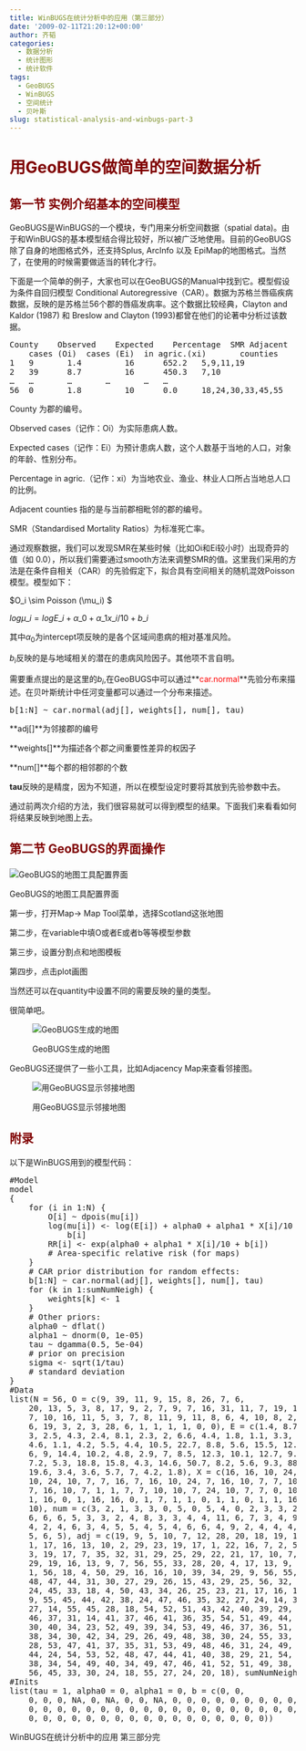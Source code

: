 ```yaml
---
title: WinBUGS在统计分析中的应用（第三部分）
date: '2009-02-11T21:20:12+00:00'
author: 齐韬
categories:
  - 数据分析
  - 统计图形
  - 统计软件
tags:
  - GeoBUGS
  - WinBUGS
  - 空间统计
  - 贝叶斯
slug: statistical-analysis-and-winbugs-part-3
---
```


# <span style="color: #800000;">用GeoBUGS做简单的空间数据分析</span>

## <span style="color: #800000;">第一节 实例介绍基本的空间模型</span>

GeoBUGS是WinBUGS的一个模块，专门用来分析空间数据（spatial data)。由于和WinBUGS的基本模型结合得比较好，所以被广泛地使用。目前的GeoBUGS除了自身的地图格式外，还支持Splus, ArcInfo 以及 EpiMap的地图格式。当然了，在使用的时候需要做适当的转化才行。

下面是一个简单的例子，大家也可以在GeoBUGS的Manual中找到它。模型假设为条件自回归模型 Conditional Autoregressive（CAR）。数据为苏格兰唇癌疾病数据，反映的是苏格兰56个郡的唇癌发病率。这个数据比较经典，Clayton and Kaldor (1987) 和 Breslow and Clayton (1993)都曾在他们的论著中分析过该数据。

<!--more-->

<pre class="brush: r">County	Observed	Expected	Percentage	SMR	Adjacent
	cases (Oi)	cases (Ei)	in agric.(xi)		counties
1 	9 		1.4 		16 		652.2 	5,9,11,19
2 	39 		8.7 		16 		450.3 	7,10
… 	… 		… 		… 		… 	…
56 	0 		1.8 		10 		0.0 	18,24,30,33,45,55</pre>

County 为郡的编号。

Observed cases（记作：Oi）为实际患病人数。

Expected cases（记作：Ei）为预计患病人数，这个人数基于当地的人口，对象的年龄、性别分布。

Percentage in agric.（记作：xi）为当地农业、渔业、林业人口所占当地总人口的比例。

Adjacent counties 指的是与当前郡相毗邻的郡的编号。

SMR（Standardised Mortality Ratios）为标准死亡率。

通过观察数据，我们可以发现SMR在某些时候（比如Oi和Ei较小时）出现奇异的值（如 0.0），所以我们需要通过smooth方法来调整SMR的值。这里我们采用的方法是在条件自相关（CAR）的先验假定下，拟合具有空间相关的随机混效Poisson模型。模型如下：

$O\_i \sim Poisson (\mu\_i) $

$log \mu\_i = log E\_i + \alpha\_0 + \alpha\_1 x\_i / 10 + b\_i$

其中$\alpha_0$为intercept项反映的是各个区域间患病的相对基准风险。

$b_i$反映的是与地域相关的潜在的患病风险因子。其他项不言自明。

需要重点提出的是这里的$b_i$,在GeoBUGS中可以通过**<span style="color: #ff0000;">car.normal</span>**先验分布来描述。在贝叶斯统计中任河变量都可以通过一个分布来描述。

<pre class="brush: r">b[1:N] ~ car.normal(adj[], weights[], num[], tau)</pre>

**adj[]**为邻接郡的编号

**weights[]**为描述各个郡之间重要性差异的权因子

**num[]**每个郡的相邻郡的个数

**tau**反映的是精度，因为不知道，所以在模型设定时要将其放到先验参数中去。

通过前两次介绍的方法，我们很容易就可以得到模型的结果。下面我们来看看如何将结果反映到地图上去。

## <span style="color: #800000;">第二节 GeoBUGS的界面操作</span><figure id="attachment_1271" style="width: 438px" class="wp-caption aligncenter">

![GeoBUGS的地图工具配置界面](https://cos.name/wp-content/uploads/2009/02/geobugs-3-3.png "GeoBUGS的地图工具配置界面")<figcaption class="wp-caption-text">GeoBUGS的地图工具配置界面</figcaption></figure> 

第一步，打开Map-> Map Tool菜单，选择Scotland这张地图

第二步，在variable中填O或者E或者b等等模型参数

第三步，设置分割点和地图模板

第四步，点击plot画图

当然还可以在quantity中设置不同的需要反映的量的类型。

很简单吧。<figure id="attachment_1272" style="width: 445px" class="wp-caption aligncenter">

![GeoBUGS生成的地图](https://cos.name/wp-content/uploads/2009/02/GeoBUGS-map.png "GeoBUGS生成的地图")<figcaption class="wp-caption-text">GeoBUGS生成的地图</figcaption></figure> 

GeoBUGS还提供了一些小工具，比如Adjacency Map来查看邻接图。<figure id="attachment_1273" style="width: 300px" class="wp-caption aligncenter">

![用GeoBUGS显示邻接地图](https://cos.name/wp-content/uploads/2009/02/GeoBUGS-adjacency-map.png "用GeoBUGS显示邻接地图")<figcaption class="wp-caption-text">用GeoBUGS显示邻接地图</figcaption></figure> 

## <span style="color: #800000;">附录</span>

以下是WinBUGS用到的模型代码：

<pre class="brush: r">#Model
model
{
    for (i in 1:N) {
        O[i] ~ dpois(mu[i])
        log(mu[i]) &lt;- log(E[i]) + alpha0 + alpha1 * X[i]/10 +
            b[i]
        RR[i] &lt;- exp(alpha0 + alpha1 * X[i]/10 + b[i])
        # Area-specific relative risk (for maps)
    }
    # CAR prior distribution for random effects:
    b[1:N] ~ car.normal(adj[], weights[], num[], tau)
    for (k in 1:sumNumNeigh) {
        weights[k] &lt;- 1
    }
    # Other priors:
    alpha0 ~ dflat()
    alpha1 ~ dnorm(0, 1e-05)
    tau ~ dgamma(0.5, 5e-04)
    # prior on precision
    sigma &lt;- sqrt(1/tau)
    # standard deviation
}
#Data
list(N = 56, O = c(9, 39, 11, 9, 15, 8, 26, 7, 6,
    20, 13, 5, 3, 8, 17, 9, 2, 7, 9, 7, 16, 31, 11, 7, 19, 15,
    7, 10, 16, 11, 5, 3, 7, 8, 11, 9, 11, 8, 6, 4, 10, 8, 2,
    6, 19, 3, 2, 3, 28, 6, 1, 1, 1, 1, 0, 0), E = c(1.4, 8.7,
    3, 2.5, 4.3, 2.4, 8.1, 2.3, 2, 6.6, 4.4, 1.8, 1.1, 3.3, 7.8,
    4.6, 1.1, 4.2, 5.5, 4.4, 10.5, 22.7, 8.8, 5.6, 15.5, 12.5,
    6, 9, 14.4, 10.2, 4.8, 2.9, 7, 8.5, 12.3, 10.1, 12.7, 9.4,
    7.2, 5.3, 18.8, 15.8, 4.3, 14.6, 50.7, 8.2, 5.6, 9.3, 88.7,
    19.6, 3.4, 3.6, 5.7, 7, 4.2, 1.8), X = c(16, 16, 10, 24,
    10, 24, 10, 7, 7, 16, 7, 16, 10, 24, 7, 16, 10, 7, 7, 10,
    7, 16, 10, 7, 1, 1, 7, 7, 10, 10, 7, 24, 10, 7, 7, 0, 10,
    1, 16, 0, 1, 16, 16, 0, 1, 7, 1, 1, 0, 1, 1, 0, 1, 1, 16,
    10), num = c(3, 2, 1, 3, 3, 0, 5, 0, 5, 4, 0, 2, 3, 3, 2,
    6, 6, 6, 5, 3, 3, 2, 4, 8, 3, 3, 4, 4, 11, 6, 7, 3, 4, 9,
    4, 2, 4, 6, 3, 4, 5, 5, 4, 5, 4, 6, 6, 4, 9, 2, 4, 4, 4,
    5, 6, 5), adj = c(19, 9, 5, 10, 7, 12, 28, 20, 18, 19, 12,
    1, 17, 16, 13, 10, 2, 29, 23, 19, 17, 1, 22, 16, 7, 2, 5,
    3, 19, 17, 7, 35, 32, 31, 29, 25, 29, 22, 21, 17, 10, 7,
    29, 19, 16, 13, 9, 7, 56, 55, 33, 28, 20, 4, 17, 13, 9, 5,
    1, 56, 18, 4, 50, 29, 16, 16, 10, 39, 34, 29, 9, 56, 55,
    48, 47, 44, 31, 30, 27, 29, 26, 15, 43, 29, 25, 56, 32, 31,
    24, 45, 33, 18, 4, 50, 43, 34, 26, 25, 23, 21, 17, 16, 15,
    9, 55, 45, 44, 42, 38, 24, 47, 46, 35, 32, 27, 24, 14, 31,
    27, 14, 55, 45, 28, 18, 54, 52, 51, 43, 42, 40, 39, 29, 23,
    46, 37, 31, 14, 41, 37, 46, 41, 36, 35, 54, 51, 49, 44, 42,
    30, 40, 34, 23, 52, 49, 39, 34, 53, 49, 46, 37, 36, 51, 43,
    38, 34, 30, 42, 34, 29, 26, 49, 48, 38, 30, 24, 55, 33, 30,
    28, 53, 47, 41, 37, 35, 31, 53, 49, 48, 46, 31, 24, 49, 47,
    44, 24, 54, 53, 52, 48, 47, 44, 41, 40, 38, 29, 21, 54, 42,
    38, 34, 54, 49, 40, 34, 49, 47, 46, 41, 52, 51, 49, 38, 34,
    56, 45, 33, 30, 24, 18, 55, 27, 24, 20, 18), sumNumNeigh = 234)
#Inits
list(tau = 1, alpha0 = 0, alpha1 = 0, b = c(0, 0,
    0, 0, 0, NA, 0, NA, 0, 0, NA, 0, 0, 0, 0, 0, 0, 0, 0, 0,
    0, 0, 0, 0, 0, 0, 0, 0, 0, 0, 0, 0, 0, 0, 0, 0, 0, 0, 0,
    0, 0, 0, 0, 0, 0, 0, 0, 0, 0, 0, 0, 0, 0, 0, 0, 0))</pre>

WinBUGS在统计分析中的应用 第三部分完
